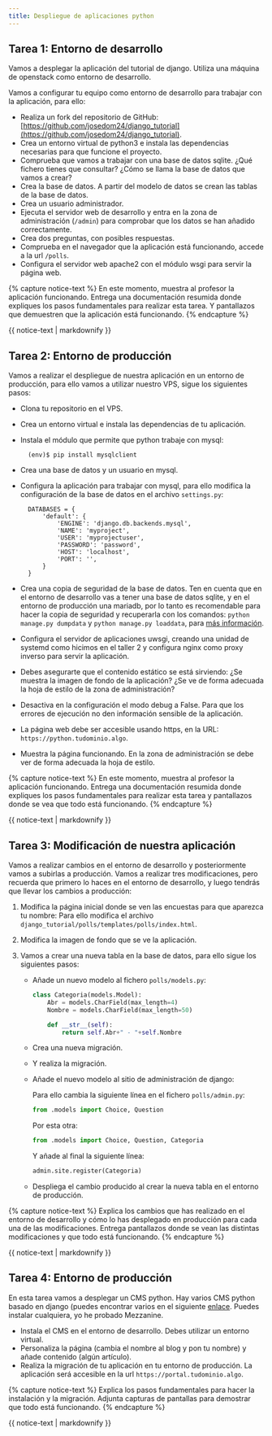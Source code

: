 ```yaml
---
title: Despliegue de aplicaciones python
---
```


## Tarea 1: Entorno de desarrollo 

Vamos a desplegar la aplicación del tutorial de django. Utiliza una máquina de openstack como entorno de desarrollo.

Vamos a configurar tu equipo como entorno de desarrollo para trabajar con la aplicación, para ello:

* Realiza un fork del repositorio de GitHub: [https://github.com/josedom24/django_tutorial](https://github.com/josedom24/django_tutorial).
* Crea un entorno virtual de python3 e instala las dependencias necesarias para que funcione el proyecto.
* Comprueba que vamos a trabajar con una base de datos sqlite. ¿Qué fichero tienes que consultar? ¿Cómo se llama la base de datos que vamos a crear?
* Crea la base de datos. A partir del modelo de datos se crean las tablas de la base de datos.
* Crea un usuario administrador.
* Ejecuta el servidor web de desarrollo y entra en la zona de administración (`/admin`) para comprobar que los datos se han añadido correctamente.
* Crea dos preguntas, con posibles respuestas.
* Comprueba en el navegador que la aplicación está funcionando, accede a la url `/polls`.
* Configura el servidor web apache2 con el módulo wsgi para servir la página web. 

{% capture notice-text %}
En este momento, muestra al profesor la aplicación funcionando. Entrega una documentación resumida donde expliques los pasos fundamentales para realizar esta tarea. Y pantallazos que demuestren que la aplicación está funcionando. 
{% endcapture %}<div class="notice--info">{{ notice-text | markdownify }}</div>

## Tarea 2: Entorno de producción

Vamos a realizar el despliegue de nuestra aplicación en un entorno de producción, para ello vamos a utilizar nuestro VPS, sigue los siguientes pasos:

* Clona tu repositorio en el VPS.
* Crea un entorno virtual e instala las dependencias de tu aplicación.
* Instala el módulo que permite que python trabaje con mysql: 

		(env)$ pip install mysqlclient

* Crea una base de datos y un usuario en mysql.
* Configura la aplicación para trabajar con mysql, para ello modifica la configuración de la base de datos en el archivo `settings.py`:

		DATABASES = {
		    'default': {
		        'ENGINE': 'django.db.backends.mysql',
		        'NAME': 'myproject',
		        'USER': 'myprojectuser',
		        'PASSWORD': 'password',
		        'HOST': 'localhost',
		        'PORT': '',
		    }
		}

* Crea una copia de seguridad de la base de datos. Ten en cuenta que en el entorno de desarrollo vas a tener una base de datos sqlite, y en el entorno de producción una mariadb, por lo tanto es recomendable para hacer la copia de seguridad y recuperarla con los comandos: `python manage.py dumpdata` y `python manage.py loaddata`, para [más información](https://coderwall.com/p/mvsoyg/django-dumpdata-and-loaddata).
* Configura el servidor de aplicaciones uwsgi, creando una unidad de systemd como hicimos en el taller 2 y configura nginx como proxy inverso para servir la aplicación.
* Debes asegurarte que el contenido estático se está sirviendo: ¿Se muestra la imagen de fondo de la aplicación? ¿Se ve de forma adecuada la hoja de estilo de la zona de administración?
* Desactiva en la configuración el modo debug a False. Para que los errores de ejecución no den información sensible de la aplicación.
* La página web debe ser accesible usando https, en la URL: `https://python.tudominio.algo`.
* Muestra la página funcionando. En la zona de administración se debe ver de forma adecuada la hoja de estilo.

{% capture notice-text %}
En este momento, muestra al profesor la aplicación funcionando. Entrega una documentación resumida donde expliques los pasos fundamentales para realizar esta tarea y pantallazos donde se vea que todo está funcionando. 
{% endcapture %}<div class="notice--info">{{ notice-text | markdownify }}</div>

## Tarea 3: Modificación de nuestra aplicación

Vamos a realizar cambios en el entorno de desarrollo y posteriormente vamos a subirlas a producción. Vamos a realizar tres modificaciones, pero recuerda que primero lo haces en el entorno de desarrollo, y luego tendrás que llevar los cambios a producción:

1. Modifica la página inicial donde se ven las encuestas para que aparezca tu nombre: Para ello modifica el archivo `django_tutorial/polls/templates/polls/index.html`.
2. Modifica la imagen de fondo que se ve la aplicación.
3. Vamos a crear una nueva tabla en la base de datos, para ello sigue los siguientes pasos:
	
    * Añade un nuevo modelo al fichero `polls/models.py`:

        ```python
		class Categoria(models.Model):	
        	Abr = models.CharField(max_length=4)
        	Nombre = models.CharField(max_length=50)

        	def __str__(self):
        		return self.Abr+" - "+self.Nombre 		
        ```

    * Crea una nueva migración.
    * Y realiza la migración.
    * Añade el nuevo modelo al sitio de administración de django:

        Para ello cambia la siguiente línea en el fichero `polls/admin.py`:
	
	    ```python
        from .models import Choice, Question
        ```

        Por esta otra:

        ```python
	    from .models import Choice, Question, Categoria
        ```

        Y añade al final la siguiente línea:

	    ```python
        admin.site.register(Categoria)
        ```
    * Despliega el cambio producido al crear la nueva tabla en el entorno de producción.

{% capture notice-text %}
Explica los cambios que has realizado en el entorno de desarrollo y cómo lo has desplegado en producción para cada una de las modificaciones. Entrega pantallazos donde se vean las distintas modificaciones y que todo está funcionando.
{% endcapture %}<div class="notice--info">{{ notice-text | markdownify }}</div>

## Tarea 4: Entorno de producción

En esta tarea vamos a desplegar un CMS python. Hay varios CMS python basado en django (puedes encontrar varios en el siguiente [enlace](https://djangopackages.org/grids/g/cms/). Puedes instalar cualquiera, yo he probado Mezzanine.

* Instala el CMS en el entorno de desarrollo. Debes utilizar un entorno virtual.
* Personaliza la página (cambia el nombre al blog y pon tu nombre) y añade contenido (algún artículo).
* Realiza la migración de tu aplicación en tu entorno de producción. La aplicación será accesible en la url `https://portal.tudominio.algo`.

{% capture notice-text %}
Explica los pasos fundamentales para hacer la instalación y la migración. Adjunta capturas de pantallas para demostrar que todo está funcionando.
{% endcapture %}<div class="notice--info">{{ notice-text | markdownify }}</div>